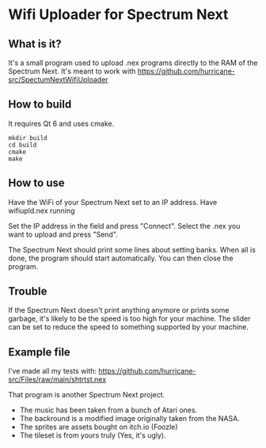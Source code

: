 # Wifi Uploader for Spectrum Next

## What is it?

It's a small program used to upload .nex programs directly to the RAM of the Spectrum Next.
It's meant to work with https://github.com/hurricane-src/SpectumNextWifiUploader

## How to build

It requires Qt 6 and uses cmake.

```
mkdir build
cd build
cmake
make
```

## How to use
Have the WiFi of your Spectrum Next set to an IP address.
Have wifiupld.nex running

Set the IP address in the field and press "Connect".
Select the .nex you want to upload and press "Send".

The Spectrum Next should print some lines about setting banks.
When all is done, the program should start automatically.
You can then close the program.

## Trouble

If the Spectrum Next doesn't print anything anymore or prints some garbage, it's likely to be the speed is too high for your machine.
The slider can be set to reduce the speed to something supported by your machine.

## Example file

I've made all my tests with:
https://github.com/hurricane-src/Files/raw/main/shtrtst.nex

That program is another Spectrum Next project.
* The music has been taken from a bunch of Atari ones.
* The backround is a modified image originally taken from the NASA.
* The sprites are assets bought on itch.io (Foozle)
* The tileset is from yours truly (Yes, it's ugly).


